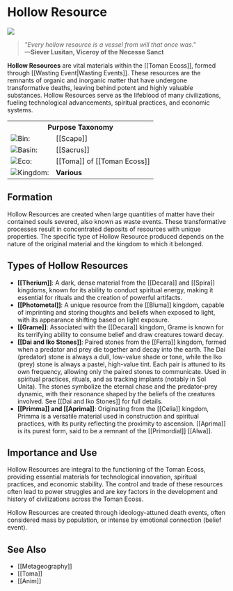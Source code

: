<!-- wiki-header-section:start -->
# Hollow Resource
<p class="nickname"></p>

<img src="wiki_images/Hollow Resource.png"><i></i></img>

> _"Every hollow resource is a vessel from will that once was."_  
> **—Siever Lusitan, Viceroy of the Necesse Sanct**

**Hollow Resources** are vital materials within the [[Toman Ecoss]], formed through [[Wasting Event|Wasting Events]]. These resources are the remnants of organic and inorganic matter that have undergone transformative deaths, leaving behind potent and highly valuable substances. Hollow Resources serve as the lifeblood of many civilizations, fueling technological advancements, spiritual practices, and economic systems.
<!-- wiki-header-section:end -->

<!-- taxonomy-table-section:start -->
<div class="taxonomy-table">
  <table>
    <tr>
      <th colspan="3">Purpose Taxonomy</th>
    </tr>
    <tr>
      <td class="taxon-label"><img src="svg/bin.svg" class="taxon-icon">Bin:</td>
      <td class="taxon-content" colspan="2">[[Scape]]</td>
    </tr>
    <tr>
      <td class="taxon-label"><img src="svg/basin.svg" class="taxon-icon">Basin:</td>
      <td class="taxon-content" colspan="2">[[Sacrus]]</td>
    </tr>
    <tr>
      <td class="taxon-label"><img src="svg/eco.svg" class="taxon-icon">Eco:</td>
      <td class="taxon-content" colspan="2">[[Toma]] of [[Toman Ecoss]]</td>
    </tr>
    <tr>
      <td class="taxon-label"><img src="svg/kingdom.svg" class="taxon-icon">Kingdom:</td>
      <td class="taxon-content" colspan="2"><strong>Various</strong></td>
    </tr>
  </table>
</div>
<!-- taxonomy-table-section:end -->

## Formation

Hollow Resources are created when large quantities of matter have their contained souls severed, also known as waste events. These transformative processes result in concentrated deposits of resources with unique properties. The specific type of Hollow Resource produced depends on the nature of the original material and the kingdom to which it belonged.

## Types of Hollow Resources

- **[[Therium]]**: A dark, dense material from the [[Decara]] and [[Spira]] kingdoms, known for its ability to conduct spiritual energy, making it essential for rituals and the creation of powerful artifacts.
- **[[Photometal]]**: A unique resource from the [[Bluma]] kingdom, capable of imprinting and storing thoughts and beliefs when exposed to light, with its appearance shifting based on light exposure.
- **[[Grame]]**: Associated with the [[Decara]] kingdom, Grame is known for its terrifying ability to consume belief and draw creatures toward decay.
- **[[Dai and Iko Stones]]**: Paired stones from the [[Ferra]] kingdom, formed when a predator and prey die together and decay into the earth. The Dai (predator) stone is always a dull, low-value shade or tone, while the Iko (prey) stone is always a pastel, high-value tint. Each pair is attuned to its own frequency, allowing only the paired stones to communicate. Used in spiritual practices, rituals, and as tracking implants (notably in Sol Unita). The stones symbolize the eternal chase and the predator-prey dynamic, with their resonance shaped by the beliefs of the creatures involved. See [[Dai and Iko Stones]] for full details.
- **[[Primma]] and [[Aprima]]**: Originating from the [[Celia]] kingdom, Primma is a versatile material used in construction and spiritual practices, with its purity reflecting the proximity to ascension. [[Aprima]] is its purest form, said to be a remnant of the [[Primordial]] [[Alwa]].

## Importance and Use

Hollow Resources are integral to the functioning of the Toman Ecoss, providing essential materials for technological innovation, spiritual practices, and economic stability. The control and trade of these resources often lead to power struggles and are key factors in the development and history of civilizations across the Toman Ecoss.

Hollow Resources are created through ideology-attuned death events, often considered mass by population, or intense by emotional connection (belief event).

## See Also

- [[Metageography]]
- [[Toma]]
- [[Anim]]
